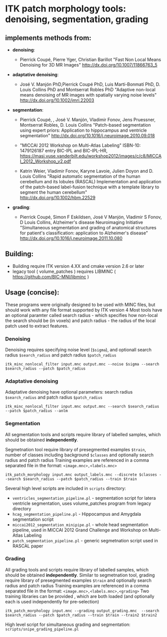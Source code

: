 # ITK patch morphology tools: denoising, segmentation, grading

## implements methods from:
  * __denoising__: 
      * Pierrick Coupé, Pierre Yger, Christian Barillot 
        "Fast Non Local Means Denoising for 3D MR Images" 
        http://dx.doi.org/10.1007/11866763_5
  * __adaptative denoising__: 
      * José V. Manjón PhD,Pierrick Coupé PhD, Luis Martí-Bonmatí PhD, D. Louis Collins PhD and Montserrat Robles PhD 
        "Adaptive non-local means denoising of MR images with spatially varying noise levels" 
        http://dx.doi.org/10.1002/jmri.22003
  * __segmentation__: 
      * Pierrick Coupé, , José V. Manjón, Vladimir Fonov, Jens Pruessner, Montserrat Robles, D. Louis Collins 
        "Patch-based segmentation using expert priors: Application to hippocampus and ventricle segmentation"
        http://dx.doi.org/10.1016/j.neuroimage.2010.09.018
      
      *  "MICCAI 2012 Workshop on Multi-Atlas Labeling" ISBN-10: 1479126187 entry BIC-IPL and BIC-IPL-HR,
         https://masi.vuse.vanderbilt.edu/workshop2012/images/c/c8/MICCAI_2012_Workshop_v2.pdf
      
      *  Katrin Weier, Vladimir Fonov, Karyne Lavoie, Julien Doyon and D. Louis Collins
         "Rapid automatic segmentation of the human cerebellum and its lobules (RASCAL) 
         Implementation and application of the patch-based label-fusion technique with a template library to segment the human cerebellum"
         http://dx.doi.org/10.1002/hbm.22529
                     
  * __grading__: 
      *  Pierrick Coupé, Simon F Eskildsen, José V Manjón, Vladimir S Fonov, D Louis Collins, Alzheimer's disease Neuroimaging Initiative 
        "Simultaneous segmentation and grading of anatomical structures for patient's classification: application to Alzheimer's disease" 
        http://dx.doi.org/10.1016/j.neuroimage.2011.10.080
                     
## Building:
* Building require ITK version 4.XX and cmake version 2.6 or later
* legacy tool ( volume_patches ) requires LIBMINC ( https://github.com/BIC-MNI/libminc )

## Usage (concise):
These programs were originally designed to be used with MINC files, but should work with any file format supported by ITK version 4
Most tools have an optional paramter called search radius - which specifies how non-local the search should be (in voxels)
and patch radius - the radius of the local patch used to extract features.

### Denoising
Denoising requires specifying noise level (```$sigma```), and optionall search radius ```$search_radius``` and patch radius ```$patch_radius``` 
```
itk_minc_nonlocal_filter input.mnc output.mnc --noise $sigma --search $search_radius --patch $patch_radius
```

### Adaptative denoising
Adaptative denoising  have optional parameters: search radius ```$search_radius``` and patch radius ```$patch_radius``` 
```
itk_minc_nonlocal_filter input.mnc output.mnc --search $search_radius --patch $patch_radius --anlm
```

### Segmentation
All segmentation tools and scripts require library of labelled samples, which should be obtained **independently**. 

Segmetnation tool require library of presegmented examples ```$train```, number of classes including background ```$classes``` and optionally search radius and patch radius
Training examples are referenced in a comma separated file in the format: ```<image.mnc>,<labels.mnc>```

```
itk_patch_morphology input.mnc output_labels.mnc --discrete $classes --search $search_radius --patch $patch_radius --train $train
```

Several high level scripts are included in ```scripts``` directory:
 * ```ventricles_segmentation_pipeline.pl``` - segmentation script for latera ventricle segmentation, uses volume_patches program from legacy directory
 * ```hcag_segmentation_pipeline.pl``` - Hippocampus and Amygdala segmentation script
 * ```miccai2012_segmentation_minipipe.pl``` - whole head segmentation pipeline, used in MICCAI 2012 Grand Challenge and Workshop on Multi-Atlas Labeling
 * ```patch_segmentation_pipeline.pl``` - generic segmetnation script used in RASCAL paper


### Grading
All grading tools and scripts require library of labelled samples, which should be obtained **independently**. 
Similar to segmetnation tool, grading require library of presegmented examples ```$train``` and optionally search radius and patch radius
Training examples are referenced in a comma separated file in the format: ```<image.mnc>,<labels.mnc>,<grading>```
Two training libraries can be provided , which are both loaded (and optionally each is used independently for pre-selection)
```
itk_patch_morphology input.mnc --grading output_grading.mnc  --search $search_radius --patch $patch_radius --train $train --train2 $train2

```

High level script for simultaneous grading and segmentation: ```scripts/snipe_grading_pipeline.pl```
